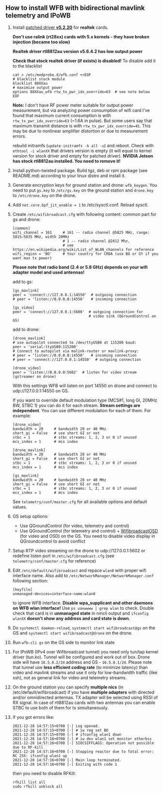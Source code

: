How to install WFB with bidirectional mavlink telemetry and IPoWB
--------------------------------------------------------------------
1. Install [patched driver **v5.2.20**](https://github.com/svpcom/rtl8812au) for **realtek** cards.

   **Don't use ralink (rt28xx) cards with 5.x kernels - they have broken injection (became too slow)**

   **Realtek driver rtl8812au version v5.6.4.2 has low output power**

   **Check that stock realtek driver (if exists) is disabled!** To disable add it to the blacklist
   ```
   cat > /etc/modprobe.d/wfb.conf <<EOF
   # blacklist stock module
   blacklist 88XXau
   # maximize output power
   options 88XXau_wfb rtw_tx_pwr_idx_override=63  # see note below
   EOF
   ```
   **Note:** I don't have RF power meter suitable for output power measurement, but via analyzing power consumption of wifi card I've found that maximum current consumption is with `rtw_tx_pwr_idx_override=63` (~1.6А in pulse). But some users say that maximum transmit distance is with `rtw_tx_pwr_idx_override=45`. This may be due to nonlinear amplifier distortion or due to measurement errors.

   rebuild initramfs (`update-initramfs -k all -u`) and reboot. Check with `ethtool -i wlanXX` that drivers version is empty (it will equal to kernel version for stock driver and empty for patched driver).  **NVIDIA Jetson has stock rtl8812au installed. You need to remove it!**
2. Install python-twisted package. Build tgz, deb or rpm package (see README.md) according to your linux distro and install it.
3. Generate encryption keys for ground station and drone: `wfb_keygen`. You need to put `gs.key` to `/etc/gs.key` on the ground station and `drone.key` to `/etc/drone.key` on the drone.
4. Add `net.core.bpf_jit_enable = 1` to /etc/sysctl.conf. Reload sysctl.
5. Create `/etc/wifibroadcast.cfg` with following content:
   common part for gs and drone:
   ```
   [common]
   wifi_channel = 161     # 161 -- radio channel @5825 MHz, range: 5815–5835 MHz, width 20MHz
                          # 1 -- radio channel @2412 Mhz, 
                          # see https://en.wikipedia.org/wiki/List_of_WLAN_channels for reference
   wifi_region = 'BO'     # Your country for CRDA (use BO or GY if you want max tx power)  
   ```

   **Please note that radio band (2.4 or 5.8 GHz) depends on your wifi adapter model and used antennas!**

   add to gs:
   ```
   [gs_mavlink]
   peer = 'connect://127.0.0.1:14550'  # outgoing connection
   # peer = 'listen://0.0.0.0:14550'   # incoming connection

   [gs_video]
   peer = 'connect://127.0.0.1:5600'  # outgoing connection for
                                      # video sink (QGroundControl on GS)
   ```
   add to drone:
   ```
   [drone_mavlink]
   # use autopilot connected to /dev/ttyUSB0 at 115200 baud:
   peer = 'serial:ttyUSB0:115200'
   # Connect to autopilot via malink-router or mavlink-proxy:
   # peer = 'listen://0.0.0.0:14550'   # incoming connection
   # peer = 'connect://127.0.0.1:14550'  # outgoing connection

   [drone_video]
   peer = 'listen://0.0.0.0:5602'  # listen for video stream (gstreamer on drone)
   ```
   With this settings WFB will listen on port 14550 on drone and connect to udp://127.0.0.1:14550 on GS.

   If you want to override default modulation type (MCS#1, long GI, 20MHz BW, STBC 1)
   you can do it for each stream. **Stream settings are independent**. You can use different modulation for each of them.
   For example:
   ```
   [drone_video]
   bandwidth = 20     # bandwidth 20 or 40 MHz
   short_gi = False   # use short GI or not
   stbc = 1           # stbc streams: 1, 2, 3 or 0 if unused
   mcs_index = 1      # mcs index

   [drone_mavlink]
   bandwidth = 20     # bandwidth 20 or 40 MHz
   short_gi = False   # use short GI or not
   stbc = 1           # stbc streams: 1, 2, 3 or 0 if unused
   mcs_index = 1      # mcs index

   [gs_mavlink]
   bandwidth = 20     # bandwidth 20 or 40 MHz
   short_gi = False   # use short GI or not
   stbc = 1           # stbc streams: 1, 2, 3 or 0 if unused
   mcs_index = 1      # mcs index
   ```
   See `telemetry/conf/master.cfg` for all available options and default values.

5. GS setup options:
     - Use QGroundControl (for video, telemetry and control)
     - Use QGroundControl (for telemetry and control) + [WifibroadcastOSD](https://github.com/svpcom/wifibroadcast_osd) (for video and OSD) on the GS. You need to disable video display in QGroundcontrol to avoid conflict
6. Setup RTP video streaming on the drone to udp://127.0.0.1:5602 or redefine listen port in `/etc/wifibroadcast.cfg` (see `telemetry/conf/master.cfg` for reference)
7. Edit `/etc/default/wifibroadcast` and repace `wlan0` with proper wifi interface name. Also add to `/etc/NetworkManager/NetworkManager.conf` following section:
   ```
   [keyfile]
   unmanaged-devices=interface-name:wlan0
   ```
   to ignore WFB interface. **Disable wpa_supplicant and other daemons on WFB wlan interface!** Use `ps uaxwwww | grep wlan` to check.
   Double check that card is in **unmanaged state** in nmcli output and `ifconfig wlanXX` **doesn't show any address and card state is down**.
8. Do `systemctl daemon-reload`, `systemctl start wifibroadcast@gs` on the GS and `systemctl start wifibroadcast@drone` on the drone.
9. Run `wfb-cli gs` on the GS side to monitor link state
10. For IPoWB (IPv4 over Wifibroadcast tunnel) you need only tun/tap kernel driver (tun.ko).
    Tunnel will be configured and work out of box. Drone side will have ``10.5.0.2/24`` address and GS - ``10.5.0.1/24``.
    Please note that tunnel use **less efficient coding rate** (to minimize latency) than video and mavlink streams and use it only for low-bandwidth traffic (like ssh), not as general link for video and telemetry streams.
11. On the ground station you can specify **multiple nics** (in /etc/default/wifibroadcast) if you have **multiple adapters** with directed and/or omnidirected antennas. TX adapter will be selected using RSSI of RX signal. In case of rtl8812au cards with two antennas you can enable STBC to use both of them for tx simultaneously.
12. If you got errors like:
    ```
    2021-12-28 14:57:15+0700 [-] Log opened.
    2021-12-28 14:57:15+0700 [-] # iw reg set BO
    2021-12-28 14:57:15+0700 [-] # ifconfig wlan1 down
    2021-12-28 14:57:16+0700 [-] # iw dev wlan1 set monitor otherbss
    2021-12-28 14:57:16+0700 [-] SIOCSIFFLAGS: Operation not possible due to RF-kill
    2021-12-28 14:57:16+0700 [-] Stopping reactor due to fatal error: RC 255: ifconfig wlan1 up
    2021-12-28 14:57:16+0700 [-] Main loop terminated.
    2021-12-28 14:57:16+0700 [-] Exiting with code 1
    ```
    then you need to disable RFKill:
    ```
    rfkill list all
    sudo rfkill unblock all
    ```